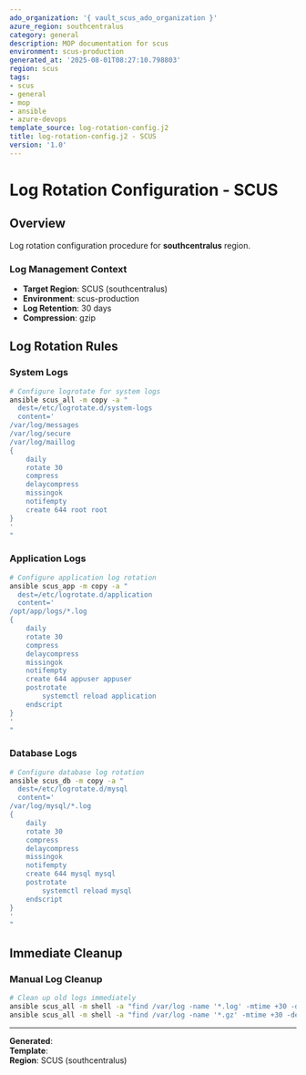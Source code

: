 ```yaml
---
ado_organization: '{ vault_scus_ado_organization }'
azure_region: southcentralus
category: general
description: MOP documentation for scus
environment: scus-production
generated_at: '2025-08-01T08:27:10.798803'
region: scus
tags:
- scus
- general
- mop
- ansible
- azure-devops
template_source: log-rotation-config.j2
title: log-rotation-config.j2 - SCUS
version: '1.0'
---
```



# Log Rotation Configuration - SCUS

## Overview

Log rotation configuration procedure for **southcentralus** region.

### Log Management Context

- **Target Region**: SCUS (southcentralus)
- **Environment**: scus-production
- **Log Retention**: 30 days
- **Compression**: gzip

## Log Rotation Rules

### System Logs
```bash
# Configure logrotate for system logs
ansible scus_all -m copy -a "
  dest=/etc/logrotate.d/system-logs
  content='
/var/log/messages
/var/log/secure
/var/log/maillog
{
    daily
    rotate 30
    compress
    delaycompress
    missingok
    notifempty
    create 644 root root
}
'
"
```

### Application Logs
```bash
# Configure application log rotation
ansible scus_app -m copy -a "
  dest=/etc/logrotate.d/application
  content='
/opt/app/logs/*.log
{
    daily
    rotate 30
    compress
    delaycompress
    missingok
    notifempty
    create 644 appuser appuser
    postrotate
        systemctl reload application
    endscript
}
'
"
```

### Database Logs
```bash
# Configure database log rotation
ansible scus_db -m copy -a "
  dest=/etc/logrotate.d/mysql
  content='
/var/log/mysql/*.log
{
    daily
    rotate 30
    compress
    delaycompress
    missingok
    notifempty
    create 644 mysql mysql
    postrotate
        systemctl reload mysql
    endscript
}
'
"
```

## Immediate Cleanup

### Manual Log Cleanup
```bash
# Clean up old logs immediately
ansible scus_all -m shell -a "find /var/log -name '*.log' -mtime +30 -delete"
ansible scus_all -m shell -a "find /var/log -name '*.gz' -mtime +30 -delete"
```

---

**Generated**:   
**Template**:   
**Region**: SCUS (southcentralus)